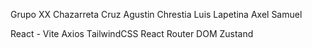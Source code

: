 Grupo XX
Chazarreta Cruz Agustin
Chrestia Luis
Lapetina Axel Samuel


React - Vite
Axios
TailwindCSS
React Router DOM
Zustand